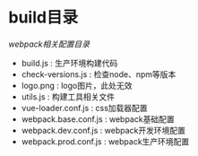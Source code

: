 # build目录

*webpack相关配置目录*

+ build.js : 生产环境构建代码
+ check-versions.js : 检查node、npm等版本
+ logo.png : logo图片，此处无效
+ utils.js : 构建工具相关文件
+ vue-loader.conf.js : css加载器配置
+ webpack.base.conf.js : webpack基础配置
+ webpack.dev.conf.js : webpack开发环境配置
+ webpack.prod.conf.js : webpack生产环境配置
